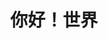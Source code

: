 <!DOCTYPE html>
<html lang="zh-CN">
  <head>
    <meta charset="utf-8">
    <title>你好世界</title>
  </head>
  <body>
    <h1 align="center">你好！世界</h1>
  </body>
